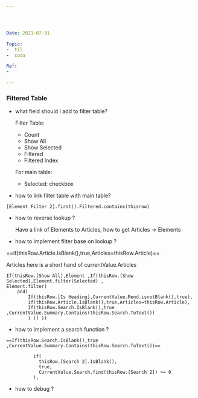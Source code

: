 ```yaml
---




Date: 2021-07-31

Topic:
-  til
-  coda

Ref:
-

---
```





### Filtered Table

* what field should I add to filter table?

	Filter Table:
	* Count
	* Show All
	* Show Selected
	* Filtered
	* Filtered Index
	
	
	For main table:
	* Selected: checkbox
	
* how to link filter table with main table?

```
[Element Filter 2].first().Filtered.contains(thisrow)
```

* how to reverse lookup ?

	Have a link of Elements to Articles, how to get Articles -> Elements
	
	
* how to implement filter base on lookup ?

==if(thisRow.Article.IsBlank(),true,Articles=thisRow.Article)==

Articles here is a short hand of currentValue.Articles

```
If(thisRow.[Show All],Element ,If(thisRow.[Show Selected],Element.filter(Selected) ,
Element.filter(
	and(
		If(thisRow.[Is Heading],CurrentValue.Rend.isnotBlank(),true),
		if(thisRow.Article.IsBlank(),true,Articles=thisRow.Article),
		If(thisRow.Search.IsBlank(),true ,CurrentValue.Summary.Contains(thisRow.Search.ToText())
		) )) ))
```

* how to implement a search function ?
```
==If(thisRow.Search.IsBlank(),true ,CurrentValue.Summary.Contains(thisRow.Search.ToText())==
```

```
          if(
            thisRow.[Search 2].IsBlank(),
            true,
            CurrentValue.Search.find(thisRow.[Search 2]) >= 0
          ),
```

* how to debug ?





